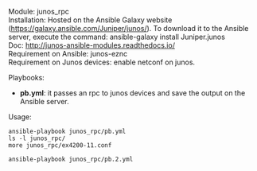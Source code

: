 Module: junos_rpc  
Installation: Hosted on the Ansible Galaxy website (https://galaxy.ansible.com/Juniper/junos/). To download it to the Ansible server, execute the command: ansible-galaxy install Juniper.junos  
Doc: http://junos-ansible-modules.readthedocs.io/  
Requirement on Ansible: junos-eznc  
Requirement on Junos devices: enable netconf on junos. 

Playbooks: 
- **pb.yml**: it passes an rpc to junos devices and save the output on the Ansible server.  


Usage: 
```
ansible-playbook junos_rpc/pb.yml  
ls -l junos_rpc/
more junos_rpc/ex4200-11.conf

ansible-playbook junos_rpc/pb.2.yml  
```
